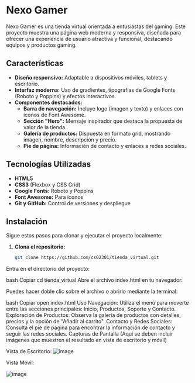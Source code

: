 # Nexo Gamer

Nexo Gamer es una tienda virtual orientada a entusiastas del gaming. Este proyecto muestra una página web moderna y responsiva, diseñada para ofrecer una experiencia de usuario atractiva y funcional, destacando equipos y productos gaming.

## Características

- **Diseño responsivo:** Adaptable a dispositivos móviles, tablets y escritorio.
- **Interfaz moderna:** Uso de gradientes, tipografías de Google Fonts (Roboto y Poppins) y efectos interactivos.
- **Componentes destacados:**
  - **Barra de navegación:** Incluye logo (imagen y texto) y enlaces con iconos de Font Awesome.
  - **Sección "Hero":** Mensaje inspirador que destaca la propuesta de valor de la tienda.
  - **Galería de productos:** Dispuesta en formato grid, mostrando imagen, nombre, descripción y precio.
  - **Pie de página:** Información de contacto y enlaces a redes sociales.

## Tecnologías Utilizadas

- **HTML5**
- **CSS3** (Flexbox y CSS Grid)
- **Google Fonts:** Roboto y Poppins
- **Font Awesome:** Para iconos
- **Git y GitHub:** Control de versiones y despliegue

## Instalación

Sigue estos pasos para clonar y ejecutar el proyecto localmente:

1. **Clona el repositorio:**

   ```bash
   git clone https://github.com/cs02301/tienda_virtual.git
Entra en el directorio del proyecto:

bash
Copiar
cd tienda_virtual
Abre el archivo index.html en tu navegador:

Puedes hacer doble clic sobre el archivo o abrirlo mediante la terminal:

bash
Copiar
open index.html
Uso
Navegación: Utiliza el menú para moverte entre las secciones principales: Inicio, Productos, Soporte y Contacto.
Exploración de Productos: Observa la galería de productos con detalles, precios y la opción de "Añadir al carrito".
Contacto y Redes Sociales: Consulta el pie de página para encontrar la información de contacto y seguir las redes sociales.
Capturas de Pantalla
(Aquí se deben incluir imágenes que muestren el resultado en vista de escritorio y móvil)

Vista de Escritorio:
![image](https://github.com/user-attachments/assets/8062e8fb-7ec3-4425-a316-c45e9cb96cca)


Vista Móvil:

![image](https://github.com/user-attachments/assets/19335f2b-3d07-47c9-a081-fd021a4305bb)

